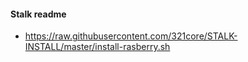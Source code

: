 #### Stalk readme
  - https://raw.githubusercontent.com/321core/STALK-INSTALL/master/install-rasberry.sh
